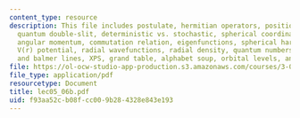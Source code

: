 ```yaml
---
content_type: resource
description: This file includes postulate, hermitian operators, position and probability,
  quantum double-slit, deterministic vs. stochastic, spherical coordinates, 3-d integration,
  angular momentum, commutation relation, eigenfunctions, spherical harmonics, electron,
  V(r) potential, radial wavefunctions, radial density, quantum numbers, absorption
  and balmer lines, XPS, grand table, alphabet soup, orbital levels, and screening.
file: https://ol-ocw-studio-app-production.s3.amazonaws.com/courses/3-012-fundamentals-of-materials-science-fall-2005/f93aa52cb08fcc009b284328e843e193_lec05_06b.pdf
file_type: application/pdf
resourcetype: Document
title: lec05_06b.pdf
uid: f93aa52c-b08f-cc00-9b28-4328e843e193
---
```


